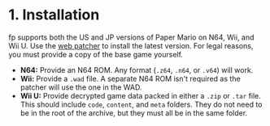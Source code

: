 # 1. Installation

fp supports both the US and JP versions of Paper Mario on N64, Wii, and Wii U. Use the [web patcher](https://fp-patcher.starhaven.dev/) to install the latest version. For legal reasons, you must provide a copy of the base game yourself.

* **N64:** Provide an N64 ROM. Any format (`.z64`, `.n64`, or `.v64`) will work.
* **Wii:** Provide a `.wad` file. A separate N64 ROM isn't required as the patcher will use the one in the WAD.
* **Wii U:** Provide decrypted game data packed in either a `.zip` or `.tar` file. This should include `code`, `content`, and `meta` folders. They do not need to be in the root of the archive, but they must all be in the same folder.

